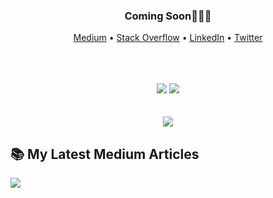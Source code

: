 <div align="center">
  <h3>Coming Soon🤘🏻🔥</h3>
  <p align="center">
    <a target="_blank" href="https://medium.com/@omidnikrah">Medium</a> •
    <a target="_blank" href="https://stackoverflow.com/users/6558042/omid-nikrah">Stack Overflow</a> •
    <a target="_blank" href="https://www.linkedin.com/in/omidnikrah/">LinkedIn</a> •
    <a target="_blank" href="https://twitter.com/omidnikrah">Twitter</a>
  </p>
  <br />
  <br />
  <br />
  <img src="https://github-readme-stats.vercel.app/api?username=FWZJL&show_icons=true&line_height=45&theme=highcontrast&include_all_commits=true&count_private=true" />
  <img src="https://github-readme-stats.vercel.app/api/top-langs/?username=FWZJL&layout=compact" />
  <br />
  <br />
  <br />
  <a href="https://github.com/FWZJL/profile-activity-generator">
    <img src="https://raw.githubusercontent.com/omidnikrah/omidnikrah/master/activity-profile.png" />
  </a>
</div>

## 📚 My Latest Medium Articles

<a href="https://medium.com/@omidnikrah">
  <img src="https://github-readme-medium.vercel.app/?username=omidnikrah&limit=2" />
</a>

